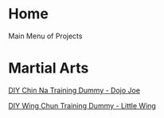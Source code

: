 # Home
Main Menu of Projects

# Martial Arts
[DIY Chin Na Training Dummy - Dojo Joe](https://github.com/TrackerLounge/DojoJoe)

[DIY Wing Chun Training Dummy - Little Wing](https://github.com/TrackerLounge/LittleWing)
